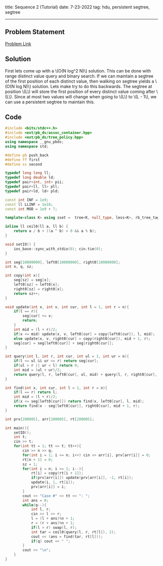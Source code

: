 title: Sequence 2 (Tutorial)
date: 7-23-2022
tag: hdu, persistent segtree, segtree

---

## Problem Statement

[Problem Link](https://acm.hdu.edu.cn/showproblem.php?pid=5919)

## Solution

First lets come up with a \\(O(N log^2 N)\\) solution. This can be done with range distinct value query and binary search. If we can maintain a segtree of the first position of each distinct value, then walking on segtree yields a \\(O(N log N)\\) solution. Lets make try to do this backwards. The segtree at position \\(L\\) will store the first position of every distinct value coming after \\(L\\). Since at most two values will change when going to \\(L\\) to \\(L - 1\\), we can use a persistent segtree to maintain this. 

## Code

```c++
#include <bits/stdc++.h>
#include <ext/pb_ds/assoc_container.hpp>
#include <ext/pb_ds/tree_policy.hpp>
using namespace __gnu_pbds;
using namespace std;

#define pb push_back
#define ff first
#define ss second

typedef long long ll;
typedef long double ld;
typedef pair<int, int> pii;
typedef pair<ll, ll> pll;
typedef pair<ld, ld> pld;

const int INF = 1e9;
const ll LLINF = 1e18;
const int MOD = 1e9 + 7;

template<class K> using sset =  tree<K, null_type, less<K>, rb_tree_tag, tree_order_statistics_node_update>;

inline ll ceil0(ll a, ll b) {
    return a / b + ((a ^ b) > 0 && a % b);
}

void setIO() {
    ios_base::sync_with_stdio(0); cin.tie(0);
}

int seg[10000000], left0[10000000], right0[10000000];
int n, q, sz;

int copy(int x){
    seg[sz] = seg[x];
    left0[sz] = left0[x];
    right0[sz] = right0[x];
    return sz++;
}

void update(int x, int v, int cur, int l = 1, int r = n){
    if(l == r){
        seg[cur] += v;
        return;
    }
    int mid = (l + r)/2;
    if(x <= mid) update(x, v, left0[cur] = copy(left0[cur]), l, mid);
    else update(x, v, right0[cur] = copy(right0[cur]), mid + 1, r);
    seg[cur] = seg[left0[cur]] + seg[right0[cur]];
}

int query(int l, int r, int cur, int ul = 1, int ur = n){
    if(l <= ul && ur <= r) return seg[cur];
    if(ul > r || ur < l) return 0;
    int mid = (ul + ur)/2;
    return query(l, r, left0[cur], ul, mid) + query(l, r, right0[cur], mid + 1, ur);
}

int find(int x, int cur, int l = 1, int r = n){
    if(l == r) return l;
    int mid = (l + r)/2;
    if(x <= seg[left0[cur]]) return find(x, left0[cur], l, mid);
    return find(x - seg[left0[cur]], right0[cur], mid + 1, r);
}

int prv[200005], arr[200005], rt[200005];

int main(){
    setIO();
    int t;
    cin >> t;
    for(int tt = 1; tt <= t; tt++){
        cin >> n >> q;
        for(int i = 1; i <= n; i++) cin >> arr[i], prv[arr[i]] = 0;
        rt[n + 1] = 0;
        sz = 1;
        for(int i = n; i >= 1; i--){
            rt[i] = copy(rt[i + 1]);
            if(prv[arr[i]]) update(prv[arr[i]], -1, rt[i]);
            update(i, 1, rt[i]);
            prv[arr[i]] = i;
        }
        cout << "Case #" << tt << ": ";
        int ans = 0;
        while(q--){
            int l, r;
            cin >> l >> r;
            l = (l + ans)%n + 1;
            r = (r + ans)%n + 1;
            if(l > r) swap(l, r);
            int tar = ceil0(query(l, r, rt[l]), 2);
            cout << (ans = find(tar, rt[l]));
            if(q) cout << " ";
        }
        cout << "\n";
    }
}
```